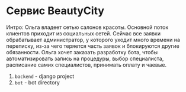 # Сервис BeautyCity

Интро: Ольга владеет сетью салонов красоты. Основной поток клиентов приходит из социальных сетей. Сейчас все заявки обрабатывает администратор, у которого уходит много времени на переписку, из-за чего теряется часть заявок и блокируются другие обязанности.
Ольга хочет заказать разработку бота, чтобы автоматизировать запись на процедуры, выбор специалиста, расписание самих специалистов, принимать оплату и чаевые.

1. `backend` - django project
2. `bot` - bot directory
